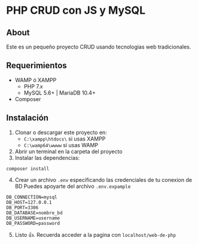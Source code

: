 # PHP CRUD con JS y MySQL 

## About
Este es un pequeño proyecto CRUD usando tecnologias web tradicionales.

## Requerimientos 
- WAMP ó XAMPP 
    - PHP 7.x
    - MySQL 5.6+ | MariaDB 10.4+
- Composer 

## Instalación

1. Clonar o descargar este proyecto en:
    - `C:\xampp\htdocs\` si usas XAMPP 
    - `C:\wamp64\wwww` si usas WAMP
2. Abrir un terminal en la carpeta del proyecto
3. Instalar las dependencias:
```
composer install
```
4. Crear un archivo `.env` especificando las credenciales de tu conexion de BD
Puedes apoyarte del archivo `.env.expample`
```
DB_CONNECTION=mysql
DB_HOST=127.0.0.1
DB_PORT=3306
DB_DATABASE=nombre_bd
DB_USERNAME=username
DB_PASSWORD=password
```
5. Listo 👍. Recuerda acceder a la pagina con `localhost/web-de-php`


